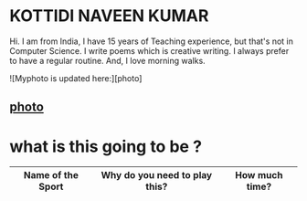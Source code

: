# KOTTIDI NAVEEN KUMAR
Hi.  I am from India, I have 15 years of Teaching experience,
but that's not in Computer Science. I write poems which is
creative writing.  I always prefer to have a regular routine.
And, I love morning walks.

![Myphoto is updated here:][photo]



[photo](Myphoto.png)
--------------
# what is this going to be ?
|Name of the Sport|Why do you need to play this?|How much time?|
|-----------------|-----------------------------|--------------|
